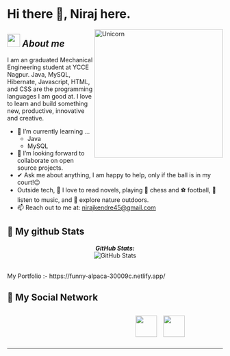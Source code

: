 # Hi there 👋, Niraj here. 

<img align="right" width=300px alt="Unicorn" src="https://media4.giphy.com/media/3o7aCTfyhYawdOXcFW/200w.webp?cid=ecf05e471kvgd7t9ygyepn45l2nripnwhobuf19i6psxe9w4&rid=200w.webp&ct=g" />

## <img src="https://media.giphy.com/media/ObNTw8Uzwy6KQ/giphy.gif" width="30px">&nbsp;***About me***

I am an graduated Mechanical Engineering student at YCCE Nagpur. Java, MySQL, Hibernate, Javascript, HTML, and CSS  are the programming languages I am good at. I love to learn and build something new, productive, innovative and creative.

- 🌱 I’m currently learning ...
  - Java
  - MySQL
- 👯 I’m looking forward to collaborate on open source projects.
- ✔ Ask me about anything, I am happy to help, only if the ball is in my court!😉<br>
- Outside tech, 📖 I love to read novels, playing 👑 chess and ⚽ football, 🎵 listen to music, and 🌴 explore nature outdoors.
- 📫 Reach out to me at: nirajkendre45@gmail.com

<h2>👀 My github Stats</h2>

<div>  
  <p align="center">
  <b><em>GitHub Stats:</em></b> <br/>
    <img src="https://github-readme-streak-stats.herokuapp.com/?user=NirajKendre" alt="GitHub Stats" /> <br/><br/>
</div>
<div>
<p>My Portfolio :- https://funny-alpaca-30009c.netlify.app/</p>

</div>
<h2>👯 My Social Network<h2>
   <div>
        <a style="margin-left: 300px;" target="_blank" href="https://www.instagram.com/_ni__raj/">
            <img  style="width: 50px;height: 50px;" src="https://img.icons8.com/ultraviolet/2x/instagram-new.png"></a>
        <a style="margin-left: 10px;" target="_blank" href="https://www.linkedin.com/in/niraj-kendre-669459219/">
            <img style="width: 50px;height: 50px;" src="https://img.icons8.com/office/2x/linkedin.png" ></a>
    </div>

---------------------------------------------------------------------------------------------------------------------



